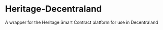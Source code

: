# Heritage-Decentraland
A wrapper for the Heritage Smart Contract platform for use in Decentraland 
